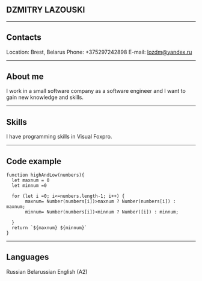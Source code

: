 ## DZMITRY LAZOUSKI 
___________________________________ 
## Contacts 
Location: Brest, Belarus
Phone: +375297242898
E-mail: lozdm@yandex.ru  
__________________________________

## About me 
I work in a small software company as a software engineer and I want to gain new knowledge and skills.
____________________________________
## Skills 
I have programming skills in Visual Foxpro. 
________________________________
## Code example 
```
function highAndLow(numbers){
  let maxnum = 0
  let minnum =0 
  
  for (let i =0; i<=numbers.length-1; i++) {
       maxnum= Number(numbers[i])>maxnum ? Number(numbers[i]) : maxnum;
       minnum= Number(numbers[i])<minnum ? Number([i]) : minnum;
    
  }
  return `${maxnum} ${minnum}`
}
```
__________________________________________
## Languages 

Russian 
Belarussian 
English (A2) 